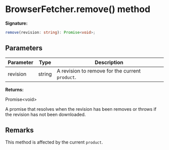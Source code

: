 # BrowserFetcher.remove() method

**Signature:**

```typescript
remove(revision: string): Promise<void>;
```

## Parameters

| Parameter | Type   | Description                                                |
| --------- | ------ | ---------------------------------------------------------- |
| revision  | string | A revision to remove for the current <code>product</code>. |

**Returns:**

Promise&lt;void&gt;

A promise that resolves when the revision has been removes or throws if the revision has not been downloaded.

## Remarks

This method is affected by the current `product`.
